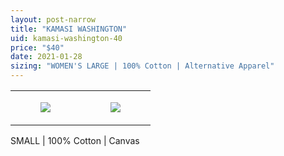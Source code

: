 ```yaml
---
layout: post-narrow
title: "KAMASI WASHINGTON"
uid: kamasi-washington-40
price: "$40"
date: 2021-01-28
sizing: "WOMEN'S LARGE | 100% Cotton | Alternative Apparel"
---
```




<table style="width:100%;"><tr><td style="vertical-align:top;">
      <figure class="tmblr-full" data-orig-height="2048" data-orig-width="1365" data-orig-src="https://concertshirts.netlify.app/shirts/0208/0208-01.jpg"><img src="https://64.media.tumblr.com/8789fbd5d03da6d2dd0c7e188b5fcfb7/93eb805633f5e054-ce/s540x810/ab1c189608dbcb2bb84058ceda35540cd8601f95.jpg" data-orig-height="2048" data-orig-width="1365" data-orig-src="https://concertshirts.netlify.app/shirts/0208/0208-01.jpg"/></figure></td>
    <td style="vertical-align:top;">
      <figure class="tmblr-full" data-orig-height="2048" data-orig-width="1365" data-orig-src="https://concertshirts.netlify.app/shirts/0208/0208-02.jpg"><img src="https://64.media.tumblr.com/f12caceb1c1320ee5a37d63a166b0cff/93eb805633f5e054-fc/s540x810/48dc041ecd0832598907049770ee8d3b08914a5d.jpg" data-orig-height="2048" data-orig-width="1365" data-orig-src="https://concertshirts.netlify.app/shirts/0208/0208-02.jpg"/></figure></td>
  </tr></table><p>
  SMALL | 100% Cotton | Canvas
</p>
